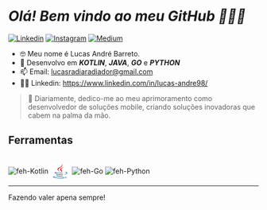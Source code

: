 # ***Olá! Bem vindo ao meu GitHub 👨🏻‍💻***

[![Linkedin](https://img.shields.io/badge/LinkedIn-0077B5?style=for-the-badge&logo=linkedin&logoColor=white)](https://www.linkedin.com/in/lucas-andre98/)
[![Instagram](https://img.shields.io/badge/Instagram-E4405F?style=for-the-badge&logo=instagram&logoColor=white)](https://www.instagram.com/lucas_barretoxd/)
[![Medium](https://img.shields.io/badge/Medium-000000?style=for-the-badge&logo=medium&logoColor=white)](https://medium.com/@lucasradiaradiador)

- 🤓 Meu nome é Lucas André Barreto. 
- 🌱 Desenvolvo em ***KOTLIN***, ***JAVA***, ***GO*** e ***PYTHON***
- 📫 Email: lucasradiaradiador@gmail.com
- 🧑‍💼 Linkedin: https://www.linkedin.com/in/lucas-andre98/
> 📱 Diariamente, dedico-me ao meu aprimoramento como desenvolvedor de soluções mobile, criando soluções inovadoras que cabem na palma da mão.

Ferramentas
----
<div style="display: inline_block"><br/>
    <img align="center" left="30" alt="feh-Kotlin" height="30" width="40" src="https://cdn.jsdelivr.net/gh/devicons/devicon/icons/kotlin/kotlin-original.svg" />
    <img align="center" alt="feh-HTML" height="30" width="40" src="https://raw.githubusercontent.com/devicons/devicon/master/icons/java/java-original.svg">
    <img align="center" left="30" alt="feh-Go" height="30" width="40" src="https://cdn.jsdelivr.net/gh/devicons/devicon/icons/go/go-original.svg" />
    <img align="center" left="30" alt="feh-Python" height="30" width="40" src="https://cdn.jsdelivr.net/gh/devicons/devicon/icons/python/python-original.svg" />
</div>

----
Fazendo valer apena sempre!

